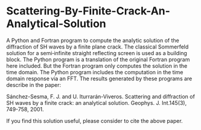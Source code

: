# Scattering-By-Finite-Crack-An-Analytical-Solution
A Python and Fortran program to compute the analytic solution of the diffraction of SH waves by a finite plane crack. The classical Sommerfeld solution for a semi‐infinite straight reflecting screen is used as a building block. The Python program is a translation of the
original Fortran program here included. But the Fortran program only computes the solution in the time domain. The Python program includes
the computation in the time domain response via an FFT. The results generated by these programs are describe in the paper:

Sánchez-Sesma, F. J. and U. Iturrarán-Viveros. Scattering and diffraction of SH waves by a finite crack: an analytical solution. Geophys. J. Int.145(3), 749-758, 2001.

If you find this solution useful, please consider to cite the above paper.
